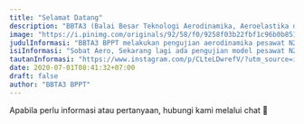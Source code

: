 ```yaml
---
title: "Selamat Datang"
description: "BBTA3 (Balai Besar Teknologi Aerodinamika, Aeroelastika dan Aeroakustika) merupakan satuan kerja dari BPPT yang melayani teknologi aero di Indonesia."
image: "https://i.pinimg.com/originals/92/58/f0/9258f03b22fbf1c96b0b8519d4bf90d4.png"
judulInformasi: "BBTA3 BPPT melakukan pengujian aerodinamika pesawat N219"
isiInformasi: "Sobat Aero, Sekarang lagi ada pengujian model pesawat N219 Amphibi di Terowongan angin BBTA3 BPPT"
tautanInformasi: "https://www.instagram.com/p/CLteLDwrefV/?utm_source=ig_web_copy_link"
date: 2020-07-01T08:41:32+07:00
draft: false
author: "BBTA3 BPPT"
---
```


Apabila perlu informasi atau pertanyaan, hubungi kami melalui chat 💬 
